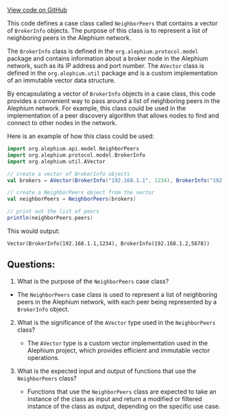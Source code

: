 [View code on GitHub](https://github.com/alephium/alephium/api/src/main/scala/org/alephium/api/model/NeighborPeers.scala)

This code defines a case class called `NeighborPeers` that contains a vector of `BrokerInfo` objects. The purpose of this class is to represent a list of neighboring peers in the Alephium network. 

The `BrokerInfo` class is defined in the `org.alephium.protocol.model` package and contains information about a broker node in the Alephium network, such as its IP address and port number. The `AVector` class is defined in the `org.alephium.util` package and is a custom implementation of an immutable vector data structure.

By encapsulating a vector of `BrokerInfo` objects in a case class, this code provides a convenient way to pass around a list of neighboring peers in the Alephium network. For example, this class could be used in the implementation of a peer discovery algorithm that allows nodes to find and connect to other nodes in the network.

Here is an example of how this class could be used:

```scala
import org.alephium.api.model.NeighborPeers
import org.alephium.protocol.model.BrokerInfo
import org.alephium.util.AVector

// create a vector of BrokerInfo objects
val brokers = AVector(BrokerInfo("192.168.1.1", 1234), BrokerInfo("192.168.1.2", 5678))

// create a NeighborPeers object from the vector
val neighborPeers = NeighborPeers(brokers)

// print out the list of peers
println(neighborPeers.peers)
```

This would output:

```
Vector(BrokerInfo(192.168.1.1,1234), BrokerInfo(192.168.1.2,5678))
```
## Questions: 
 1. What is the purpose of the `NeighborPeers` case class?
   - The `NeighborPeers` case class is used to represent a list of neighboring peers in the Alephium network, with each peer being represented by a `BrokerInfo` object.

2. What is the significance of the `AVector` type used in the `NeighborPeers` class?
   - The `AVector` type is a custom vector implementation used in the Alephium project, which provides efficient and immutable vector operations.

3. What is the expected input and output of functions that use the `NeighborPeers` class?
   - Functions that use the `NeighborPeers` class are expected to take an instance of the class as input and return a modified or filtered instance of the class as output, depending on the specific use case.